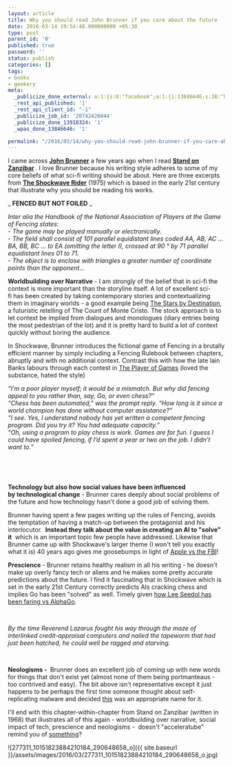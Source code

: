 ```yaml
---
layout: article
title: Why you should read John Brunner if you care about the future
date: 2016-03-14 19:54:48.000000000 +05:30
type: post
parent_id: '0'
published: true
password: ''
status: publish
categories: []
tags:
- books
- geekery
meta:
  _publicize_done_external: a:1:{s:8:"facebook";a:1:{i:13846646;s:38:"https://facebook.com/10156581128200184";}}
  _rest_api_published: '1'
  _rest_api_client_id: "-1"
  _publicize_job_id: '20742426044'
  _publicize_done_13918324: '1'
  _wpas_done_13846646: '1'

permalink: "/2016/03/14/why-you-should-read-john-brunner-if-you-care-about-the-future/"
---
```

I came across **[John Brunner](https://www.goodreads.com/author/show/23113.John_Brunner)** a few years ago when I read **[Stand on Zanzibar](https://www.goodreads.com/book/show/41069.Stand_on_Zanzibar)&nbsp;**.&nbsp;I love Brunner because his writing style adheres to some of my core beliefs of what sci-fi writing should be about.&nbsp;Here are&nbsp;three excerpts from&nbsp;**[The Shockwave Rider](https://www.goodreads.com/book/show/41070.The_Shockwave_Rider)**&nbsp;(1975) which is based in the early 21st century that illustrate why you should be reading his works.

_ **FENCED BUT NOT FOILED** _

_Inter alia the Handbook of the National Association of Players at the Game of Fencing states:_  
_- The game may be played manually or electronically._   
_- The field shall consist of 101 parallel equidistant lines coded AA, AB, AC … BA, BB, BC … to EA (omitting the letter I), crossed at 90 ° by 71 parallel equidistant lines 01 to 71._   
_- The object is to enclose with triangles a greater number of coordinate points than the opponent..._

**Worldbuilding over Narrative** - I am strongly of the belief that in sci-fi the context is more important than the storyline itself. A&nbsp;lot of excellent sci-fi&nbsp;has been created by taking contemporary stories and contextualizing them in imaginary worlds - a good example being&nbsp;[The Stars by Destination](https://www.goodreads.com/book/show/333867.The_Stars_My_Destination?from_search=true&search_version=service), a futuristic retelling of The Count of Monte Cristo. The stock approach is to let context be implied from dialogues and monologues (diary entries being the most pedestrian of the lot) and it is pretty hard to build a lot of context quickly without boring the audience.

In Shockwave, Brunner introduces the fictional game of Fencing in a brutally efficient manner by simply including a&nbsp;Fencing Rulebook between chapters, abruptly and with no additional context. Contrast this with how&nbsp;the late Iain Banks labours through each contest in&nbsp;[The Player of Games](https://www.goodreads.com/book/show/18630.The_Player_of_Games)&nbsp;(loved the substance, hated the style)

_“I’m a poor player myself; it would be a mismatch. But why did fencing appeal to you rather than, say, Go, or even chess?”  
“Chess has been automated,” was the prompt reply. “How long is it since a world champion has done without computer assistance?”  
“I see. Yes, I understand nobody has yet written a competent fencing program. Did you try it? You had adequate capacity.”  
“Oh, using a program to play chess is work. Games are for fun. I guess I could have spoiled fencing, if I’d spent a year or two on the job. I didn’t want to.”_

&nbsp;

&nbsp;

**Technology but also how social values have been influenced by&nbsp;technological change** -&nbsp;Brunner cares deeply about social problems of the future and how technology hasn't done a good job of solving them.

Brunner having spent a few pages writing up the rules of Fencing, avoids the temptation of having a match-up between the protagonist and his interlocutor.&nbsp; **Instead they talk about the value in creating an AI to "solve" it** &nbsp;which is an important topic few people have addressed. Likewise that Brunner came up with Shockwave's larger&nbsp;theme (I won't tell you exactly what it is) 40 years ago gives me goosebumps in light of [Apple vs the FBI](https://www.youtube.com/watch?v=zsjZ2r9Ygzw)!

**Prescience** - Brunner retains healthy realism in all his writing - he doesn't make up overly fancy tech or aliens&nbsp;and he makes some pretty accurate predictions about the future. I find it fascinating that in Shockwave which is set in the early 21st Century correctly predicts AIs cracking chess and implies Go has been "solved" as well. Timely given [how Lee Seedol has been faring vs AlphaGo](https://en.wikipedia.org/wiki/AlphaGo_versus_Lee_Sedol).

&nbsp;

_By the time Reverend Lazarus fought his way through the maze of interlinked credit-appraisal computers and nailed the tapeworm that had just been hatched, he could well be ragged and starving._

&nbsp;

**Neologisms -&nbsp;** Brunner does an excellent job of coming up with new words for things that don't exist yet (almost none of them being portmanteaus - too contrived and easy). The bit above isn't representative except it just happens to be perhaps the first time someone thought about self-replicating malware and decided&nbsp;[this](https://en.wikipedia.org/wiki/Computer_worm) was an appropriate name for it.

I'll end with this chapter-within-chapter from Stand on Zanzibar (written in 1968) that illustrates all of this again - worldbuilding over narrative, social impact of tech, prescience and neologisms&nbsp;- &nbsp;doesn't "acceleratube" remind you of [something](https://en.wikipedia.org/wiki/Hyperloop)?

![277311_10151823884210184_290648658_o]({{ site.baseurl }}/assets/images/2016/03/277311_10151823884210184_290648658_o.jpg)

&nbsp;

